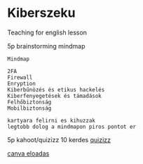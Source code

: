 # Kiberszeku
Teaching for english lesson

5p brainstorming mindmap
    
    Mindmap
    
    2FA
    Firewall
    Enryption
    Kiberbűnözés és etikus hackelés
    Kiberfenyegetések és támadások
    Felhőbiztonság
    Mobilbiztonság
    
    kartyara felirni es kihuzzak
    legtobb dolog a mindmapon piros pontot er




5p kahoot/quizizz
    10 kerdes
    [quizizz](https://quizizz.com/join/quiz/60010f93f193f9001be2e2f4/start?studentShare=true)
    

  

[canva eloadas](https://www.canva.com/design/DAGcQjaJ7lw/0eK5WiM-4qqXGG-sa4-Wfw/edit?utm_content=DAGcQjaJ7lw&utm_campaign=designshare&utm_medium=link2&utm_source=sharebutton)

